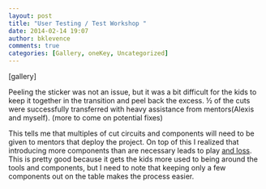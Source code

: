 ```yaml
---
layout: post
title: "User Testing / Test Workshop "
date: 2014-02-14 19:07
author: bklevence
comments: true
categories: [Gallery, oneKey, Uncategorized]
---
```

[gallery]
<p>Peeling the sticker was not an issue, but it was a bit difficult for the kids to keep it together in the transition and peel back the excess. &frac12; of the cuts were successfully transferred with heavy assistance from mentors(Alexis and myself). (more to come on potential fixes)</p>
<p>This tells me that multiples of cut circuits and components will need to be given to mentors that deploy the project. On top of this I realized that introducing more components than are necessary leads to play <a href="http://farm4.staticflickr.com/3817/12524886155_3e0fed9ff1_b.jpg" title="Unneeded resistor on floor etc">and loss</a>. This is pretty good because it gets the kids more used to being around the tools and components, but I need to note that keeping only a few components out on the table makes the process easier. </p>
